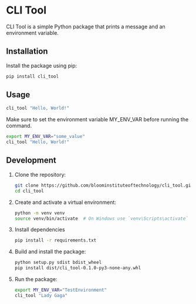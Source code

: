 # CLI Tool

CLI Tool is a simple Python package that prints a message and an environment variable.

## Installation

Install the package using pip:

```bash
pip install cli_tool
```

## Usage

```bash
cli_tool "Hello, World!"
```

Make sure to set the environment variable MY_ENV_VAR before running the command.

```bash
export MY_ENV_VAR="some_value"
cli_tool "Hello, World!"
```

## Development

1. Clone the repository:

    ```bash
    git clone https://github.com/bloominstituteoftechnology/cli_tool.git
    cd cli_tool
    ```

2. Create and activate a virtual environment:

    ```bash
    python -m venv venv
    source venv/bin/activate  # On Windows use `venv\Scripts\activate`
    ```

3. Install dependencies

    ```bash
    pip install -r requirements.txt
    ```

4. Build and install the package:

    ```bash
    python setup.py sdist bdist_wheel
    pip install dist/cli_tool-0.1.0-py3-none-any.whl
    ```

5. Run the package:

    ```bash
    export MY_ENV_VAR="TestEnvironment"
    cli_tool "Lady Gaga"
    ```
